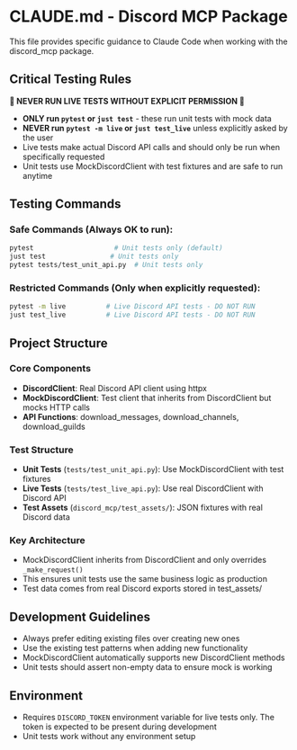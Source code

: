 # CLAUDE.md - Discord MCP Package

This file provides specific guidance to Claude Code when working with the discord_mcp package.

## Critical Testing Rules

**🚨 NEVER RUN LIVE TESTS WITHOUT EXPLICIT PERMISSION 🚨**

- **ONLY run `pytest` or `just test`** - these run unit tests with mock data
- **NEVER run `pytest -m live` or `just test_live`** unless explicitly asked by the user
- Live tests make actual Discord API calls and should only be run when specifically requested
- Unit tests use MockDiscordClient with test fixtures and are safe to run anytime

## Testing Commands

### Safe Commands (Always OK to run):
```bash
pytest                    # Unit tests only (default)
just test                # Unit tests only  
pytest tests/test_unit_api.py  # Unit tests only
```

### Restricted Commands (Only when explicitly requested):
```bash
pytest -m live          # Live Discord API tests - DO NOT RUN
just test_live          # Live Discord API tests - DO NOT RUN  
```

## Project Structure

### Core Components
- **DiscordClient**: Real Discord API client using httpx
- **MockDiscordClient**: Test client that inherits from DiscordClient but mocks HTTP calls
- **API Functions**: download_messages, download_channels, download_guilds

### Test Structure
- **Unit Tests** (`tests/test_unit_api.py`): Use MockDiscordClient with test fixtures
- **Live Tests** (`tests/test_live_api.py`): Use real DiscordClient with Discord API
- **Test Assets** (`discord_mcp/test_assets/`): JSON fixtures with real Discord data

### Key Architecture
- MockDiscordClient inherits from DiscordClient and only overrides `_make_request()`
- This ensures unit tests use the same business logic as production
- Test data comes from real Discord exports stored in test_assets/

## Development Guidelines

- Always prefer editing existing files over creating new ones
- Use the existing test patterns when adding new functionality
- MockDiscordClient automatically supports new DiscordClient methods
- Unit tests should assert non-empty data to ensure mock is working

## Environment
- Requires `DISCORD_TOKEN` environment variable for live tests only. The token is expected to be present during development
- Unit tests work without any environment setup